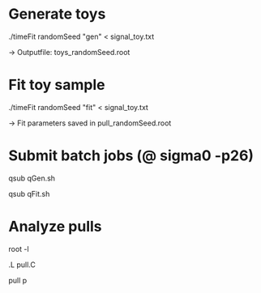 # Generate toys

./timeFit randomSeed "gen" < signal_toy.txt  

-> Outputfile: toys_randomSeed.root


# Fit toy sample

./timeFit randomSeed "fit" < signal_toy.txt

-> Fit parameters saved in pull_randomSeed.root


# Submit batch jobs (@ sigma0 -p26)

qsub qGen.sh

qsub qFit.sh


# Analyze pulls

root -l

.L pull.C

pull p

